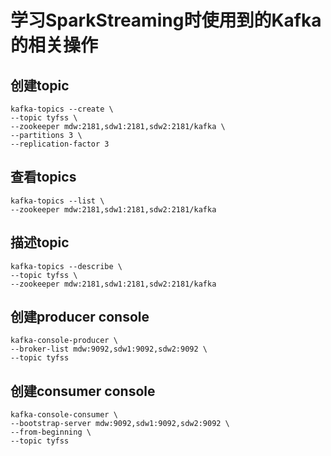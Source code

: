 # 学习SparkStreaming时使用到的Kafka的相关操作

## 创建topic
```shell
kafka-topics --create \
--topic tyfss \
--zookeeper mdw:2181,sdw1:2181,sdw2:2181/kafka \
--partitions 3 \
--replication-factor 3
```

## 查看topics
```shell
kafka-topics --list \
--zookeeper mdw:2181,sdw1:2181,sdw2:2181/kafka
```


## 描述topic
```shell
kafka-topics --describe \
--topic tyfss \
--zookeeper mdw:2181,sdw1:2181,sdw2:2181/kafka
```

## 创建producer console
```shell
kafka-console-producer \
--broker-list mdw:9092,sdw1:9092,sdw2:9092 \
--topic tyfss
```

## 创建consumer console
```shell
kafka-console-consumer \
--bootstrap-server mdw:9092,sdw1:9092,sdw2:9092 \
--from-beginning \
--topic tyfss
```